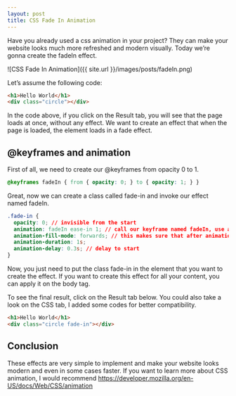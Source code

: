 ```yaml
---
layout: post
title: CSS Fade In Animation
---
```


Have you already used a css animation in your project? They can make your website looks much more refreshed and modern visually. Today we’re gonna create the fadeIn effect.

![CSS Fade In Animation]({{ site.url }}/images/posts/fadeIn.png)

Let’s assume the following code:

```html
<h1>Hello World</h1>
<div class="circle"></div>
```
In the code above, if you click on the Result tab, you will see that the page loads at once, without any effect. We want to create an effect that when the page is loaded, the element loads in a fade effect.

## @keyframes and animation

First of all, we need to create our @keyframes from opacity 0 to 1.

```css
@keyframes fadeIn { from { opacity: 0; } to { opacity: 1; } }
```

Great, now we can create a class called fade-in and invoke our effect named fadeIn.

```css
.fade-in {
  opacity: 0; // invisible from the start
  animation: fadeIn ease-in 1; // call our keyframe named fadeIn, use animation ease-in and repeat it only 1 time
  animation-fill-mode: forwards; // this makes sure that after animation is done we remain at the last keyframe value (opacity: 1)
  animation-duration: 1s;
  animation-delay: 0.3s; // delay to start
}
```

Now, you just need to put the class fade-in in the element that you want to create the effect. If you want to create this effect for all your content, you can apply it on the body tag.

To see the final result, click on the Result tab below. You could also take a look on the CSS tab, I added some codes for better compatibility.

```html
<h1>Hello World</h1>
<div class="circle fade-in"></div>
```

## Conclusion

These effects are very simple to implement and make your website looks modern and even in some cases faster. If you want to learn more about CSS animation, I would recommend https://developer.mozilla.org/en-US/docs/Web/CSS/animation